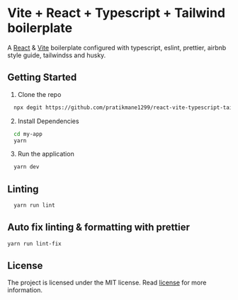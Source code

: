 # Vite + React + Typescript + Tailwind boilerplate

A [React](https://reactjs.org/) & [Vite](https://vitejs.dev/) boilerplate configured with typescript, eslint, prettier, airbnb style guide, tailwindss and husky.

## Getting Started

1. Clone the repo
```sh
  npx degit https://github.com/pratikmane1299/react-vite-typescript-taiwlind-boilerplate my-app
```

2. Install Dependencies
```sh
  cd my-app
  yarn
```

3. Run the application
```sh
  yarn dev
```

## Linting

```sh
  yarn run lint
```

## Auto fix linting & formatting with prettier
```sh
yarn run lint-fix
```

## License

The project is licensed under the MIT license. Read [license](./LICENSE) for more information.
